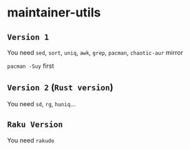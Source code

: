 # maintainer-utils

## `Version 1`

You need `sed`, `sort`, `uniq`, `awk`, `grep`, `pacman`, `chaotic-aur`
mirror

`pacman -Suy` first

## `Version 2` (`Rust version`)

You need `sd`, `rg`, `huniq`...

## `Raku Version`

You need `rakudo`
